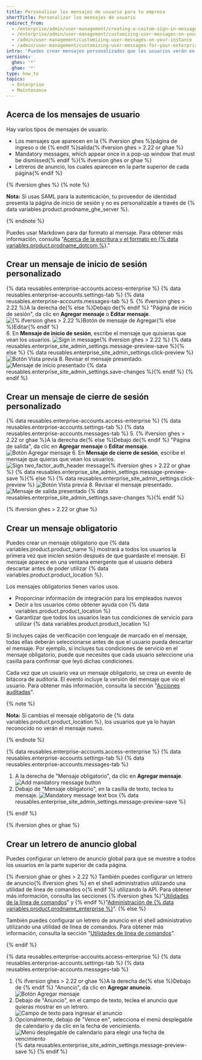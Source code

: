 ```yaml
---
title: Personalizar los mensajes de usuario para tu empresa
shortTitle: Personalizar los mensajes de usuario
redirect_from:
  - /enterprise/admin/user-management/creating-a-custom-sign-in-message/
  - /enterprise/admin/user-management/customizing-user-messages-on-your-instance
  - /admin/user-management/customizing-user-messages-on-your-instance
  - /admin/user-management/customizing-user-messages-for-your-enterprise
intro: 'Puedes crear mensajes personalizados que los usuarios verán en {% data variables.product.product_location %}.'
versions:
  ghes: '*'
  ghae: '*'
type: how_to
topics:
  - Enterprise
  - Maintenance
---
```


## Acerca de los mensajes de usuario

Hay varios tipos de mensajes de usuario.
- Los mensajes que aparecen en la {% ifversion ghes %}página de ingreso o de {% endif %}salida{% ifversion ghes > 2.22 or ghae %}
- Mandatory messages, which appear once in a pop-up window that must be dismissed{% endif %}{% ifversion ghes or ghae %}
- Letreros de anuncio, los cuales aparecen en la parte superior de cada página{% endif %}

{% ifversion ghes %}
{% note %}

**Nota:** Si usas SAML para la autenticación, tu proveedor de identidad presenta la página de inicio de sesión y no es personalizable a través de {% data variables.product.prodname_ghe_server %}.

{% endnote %}

Puedes usar Markdown para dar formato al mensaje. Para obtener más información, consulta "[Acerca de la escritura y el formato en {% data variables.product.prodname_dotcom %}](/articles/about-writing-and-formatting-on-github/)."

## Crear un mensaje de inicio de sesión personalizado

{% data reusables.enterprise-accounts.access-enterprise %}
{% data reusables.enterprise-accounts.settings-tab %}
{% data reusables.enterprise-accounts.messages-tab %}
5. {% ifversion ghes > 2.22 %}A la derecha de{% else %}Debajo de{% endif %} "Página de inicio de sesión", da clic en **Agregar mensaje** o **Editar mensaje**. ![{% ifversion ghes > 2.22 %}Botón de mensaje de Agregar{% else %}Editar{% endif %}](/assets/images/enterprise/site-admin-settings/edit-message.png)
6. En **Mensaje de inicio de sesión**, escribe el mensaje que quisieras que vean los usuarios. ![Sign in message](/assets/images/enterprise/site-admin-settings/sign-in-message.png){% ifversion ghes > 2.22 %}
{% data reusables.enterprise_site_admin_settings.message-preview-save %}{% else %}
{% data reusables.enterprise_site_admin_settings.click-preview %}
  ![Botón Vista previa](/assets/images/enterprise/site-admin-settings/sign-in-message-preview-button.png)
8. Revisar el mensaje presentado. ![Mensaje de inicio presentado](/assets/images/enterprise/site-admin-settings/sign-in-message-rendered.png)
{% data reusables.enterprise_site_admin_settings.save-changes %}{% endif %}
{% endif %}

## Crear un mensaje de cierre de sesión personalizado

{% data reusables.enterprise-accounts.access-enterprise %}
{% data reusables.enterprise-accounts.settings-tab %}
{% data reusables.enterprise-accounts.messages-tab %}
5. {% ifversion ghes > 2.22 or ghae %}A la derecha de{% else %}Debajo de{% endif %} "Página de salida", da clic en **Agregar mensaje** o **Editar mensaje**. ![Botón Agregar mensaje](/assets/images/enterprise/site-admin-settings/sign-out-add-message-button.png)
6. En **Mensaje de cierre de sesión**, escribe el mensaje que quieras que vean los usuarios. ![Sign two_factor_auth_header message](/assets/images/enterprise/site-admin-settings/sign-out-message.png){% ifversion ghes > 2.22 or ghae %}
{% data reusables.enterprise_site_admin_settings.message-preview-save %}{% else %}
{% data reusables.enterprise_site_admin_settings.click-preview %}
  ![Botón Vista previa](/assets/images/enterprise/site-admin-settings/sign-out-message-preview-button.png)
8. Revisar el mensaje presentado. ![Mensaje de salida presentado](/assets/images/enterprise/site-admin-settings/sign-out-message-rendered.png)
{% data reusables.enterprise_site_admin_settings.save-changes %}{% endif %}

{% ifversion ghes > 2.22 or ghae %}
## Crear un mensaje obligatorio

Puedes crear un mensaje obligatorio que {% data variables.product.product_name %} mostrará a todos los usuarios la primera vez que inicien sesión después de que guardaste el mensaje. El mensaje aparece en una ventana emergente que el usuario deberá descartar antes de poder utilizar {% data variables.product.product_location %}.

Los mensajes obligatorios tienen varios usos.

- Proporcinar información de integración para los empleados nuevos
- Decir a los usuarios cómo obtener ayuda con {% data variables.product.product_location %}
- Garantizar que todos los usuarios lean tus condiciones de servicio para utilizar {% data variables.product.product_location %}

Si incluyes cajas de verificación con lenguaje de marcado en el mensaje, todas ellas deberán seleccionarse antes de que el usuario pueda descartar el mensaje. Por ejemplo, si incluyes tus condiciones de servicio en el mensaje obligatorio, puede que necesites que cada usuario seleccione una casilla para confirmar que leyó dichas condiciones.

Cada vez que un usuario vea un mensaje obligatorio, se crea un evento de bitácora de auditoría. El evento incluye la versión del mensaje que vio el usuario. Para obtener más información, consulta la sección "[Acciones auditadas](/admin/user-management/audited-actions)".

{% note %}

**Nota:** Si cambias el mensaje obligatorio de {% data variables.product.product_location %}, los usuarios que ya lo hayan reconocido no verán el mensaje nuevo.

{% endnote %}

{% data reusables.enterprise-accounts.access-enterprise %}
{% data reusables.enterprise-accounts.settings-tab %}
{% data reusables.enterprise-accounts.messages-tab %}
1. A la derecha de "Mensaje obligatorio", da clic en **Agregar mensaje**. ![Add mandatory message button](/assets/images/enterprise/site-admin-settings/add-mandatory-message-button.png)
1. Debajo de "Mensaje obligatorio", en la casilla de texto, teclea tu mensaje. ![Mandatory message text box](/assets/images/enterprise/site-admin-settings/mandatory-message-text-box.png)
{% data reusables.enterprise_site_admin_settings.message-preview-save %}

{% endif %}

{% ifversion ghes or ghae %}
## Crear un letrero de anuncio global

Puedes configurar un letrero de anuncio global para que se muestre a todos los usuarios en la parte superior de cada página.

{% ifversion ghae or ghes > 2.22 %}
También puedes configurar un letrero de anuncio{% ifversion ghes %} en el shell administrativo utilizando una utilidad de línea de comandos o{% endif %} utilizando la API. Para obtener más información, consulta las secciones {% ifversion ghes %}"[Utilidades de la línea de comandos](/enterprise/admin/configuration/command-line-utilities#ghe-announce)" y {% endif %}"[Administración de {% data variables.product.prodname_enterprise %}](/rest/reference/enterprise-admin#announcements)".
{% else %}

También puedes configurar un letrero de anuncio en el shell administrativo utilizando una utilidad de línea de comandos. Para obtener más información, consulta la sección "[Utilidades de línea de comandos](/enterprise/admin/configuration/command-line-utilities#ghe-announce)".

{% endif %}

{% data reusables.enterprise-accounts.access-enterprise %}
{% data reusables.enterprise-accounts.settings-tab %}
{% data reusables.enterprise-accounts.messages-tab %}
1. {% ifversion ghes > 2.22 or ghae %}A la derecha de{% else %}Debajo de {% endif %} "Anuncio", da clic en **Agregar anuncio**. ![Botón Agregar mensaje](/assets/images/enterprise/site-admin-settings/add-announcement-button.png)
1. Debajo de "Anuncio", en el campo de texto, teclea el anuncio que quieras mostrar en un letrero. ![Campo de texto para ingresar el anuncio](/assets/images/enterprise/site-admin-settings/announcement-text-field.png)
1. Opcionalmente, debajo de "Vence en", selecciona el menú desplegable de calendario y da clic en la fecha de vencimiento. ![Menú desplegable de calendario para elegir una fecha de vencimiento](/assets/images/enterprise/site-admin-settings/expiration-drop-down.png)
{% data reusables.enterprise_site_admin_settings.message-preview-save %}
{% endif %}
